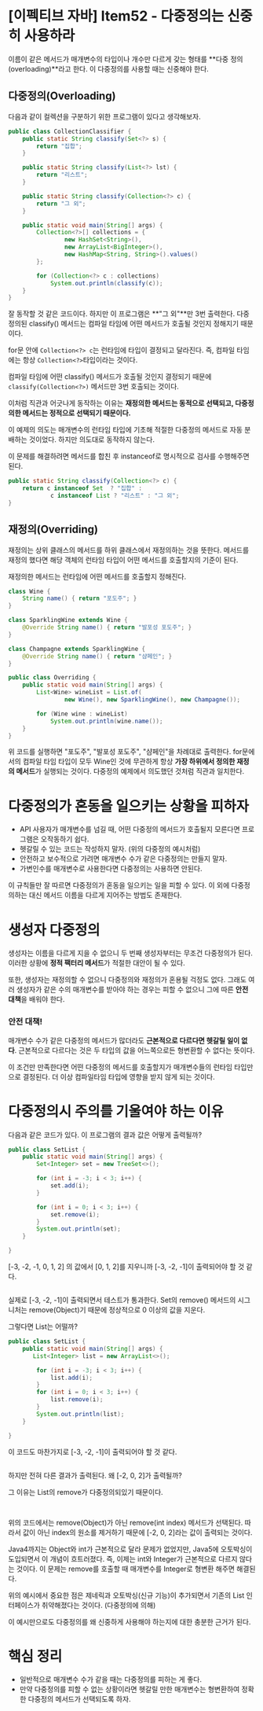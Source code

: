 # [이펙티브 자바] Item52 - 다중정의는 신중히 사용하라

이름이 같은 메서드가 매개변수의 타입이나 개수만 다르게 갖는 형태를 **다중 정의(overloading)**라고 한다. 이 다중정의를 사용할 때는 신중해야 한다.

## 다중정의(Overloading)

다음과 같이 컬렉션을 구분하기 위한 프로그램이 있다고 생각해보자.

```java
public class CollectionClassifier {
    public static String classify(Set<?> s) {
        return "집합";
    }

    public static String classify(List<?> lst) {
        return "리스트";
    }

    public static String classify(Collection<?> c) {
        return "그 외";
    }

    public static void main(String[] args) {
        Collection<?>[] collections = {
                new HashSet<String>(),
                new ArrayList<BigInteger>(),
                new HashMap<String, String>().values()
        };

        for (Collection<?> c : collections)
            System.out.println(classify(c));
    }
}
```

잘 동작할 것 같은 코드이다. 하지만 이 프로그램은 **"그 외"**만 3번 출력한다. 다중정의된 classify() 메서드는 컴파일 타임에 어떤 메서드가 호출될 것인지 정해지기 때문이다.

for문 안에 `Collection<?> c`는 런타임에 타입이 결정되고 달라진다. 즉, 컴파일 타임에는 항상 `Collection<?>`타입이라는 것이다.

컴파일 타임에 어떤 classify() 메서드가 호출될 것인지 결정되기 때문에 `classify(Collection<?>)` 메서드만 3번 호출되는 것이다.

이처럼 직관과 어긋나게 동작하는 이유는 **재정의한 메서드는 동적으로 선택되고, 다중정의한 메서드는 정적으로 선택되기 때문이다.**

이 예제의 의도는 매개변수의 런타임 타입에 기초해 적절한 다중정의 메서드로 자동 분배하는 것이었다. 하지만 의도대로 동작하지 않는다.

이 문제를 해결하려면 메서드를 합친 후 instanceof로 명시적으로 검사를 수행해주면 된다.

```java
public static String classify(Collection<?> c) {
    return c instanceof Set  ? "집합" :
            c instanceof List ? "리스트" : "그 외";
}
```

## 재정의(Overriding)

재정의는 상위 클래스의 메서드를 하위 클래스에서 재정의하는 것을 뜻한다. 메서드를 재정의 했다면 해당 객체의 런타임 타입이 어떤 메서드를 호출할지의 기준이 된다.

재정의한 메서드는 런타임에 어떤 메서드를 호출할지 정해진다.

```java
class Wine {
    String name() { return "포도주"; }
}

class SparklingWine extends Wine {
    @Override String name() { return "발포성 포도주"; }
}

class Champagne extends SparklingWine {
    @Override String name() { return "샴페인"; }
}

public class Overriding {
    public static void main(String[] args) {
        List<Wine> wineList = List.of(
                new Wine(), new SparklingWine(), new Champagne());

        for (Wine wine : wineList)
            System.out.println(wine.name());
    }
}
```

위 코드를 실행하면 "포도주", "발포성 포도주", "샴페인"을 차례대로 출력한다. for문에서의 컴파일 타임 타입이 모두 Wine인 것에 무관하게 항상 **가장 하위에서 정의한 재정의 메서드**가 실행되는 것이다. 다중정의 예제에서 의도했던 것처럼 직관과 일치한다.

# 다중정의가 혼동을 일으키는 상황을 피하자

- API 사용자가 매개변수를 넘길 때, 어떤 다중정의 메서드가 호출될지 모른다면 프로그램은 오작동하기 쉽다.
- 헷갈릴 수 있는 코드는 작성하지 말자. (위의 다중정의 예시처럼)
- 안전하고 보수적으로 가려면 매개변수 수가 같은 다중정의는 만들지 말자.
- 가변인수를 매개변수로 사용한다면 다중정의는 사용하면 안된다.

이 규칙들만 잘 따르면 다중정의가 혼동을 일으키는 일을 피할 수 있다. 이 외에 다중정의하는 대신 메서드 이름을 다르게 지어주는 방법도 존재한다.

# 생성자 다중정의

생성자는 이름을 다르게 지을 수 없으니 두 번째 생성자부터는 무조건 다중정의가 된다. 이러한 상황에 **정적 팩터리 메서드**가 적절한 대안이 될 수 있다.

또한, 생성자는 재정의할 수 없으니 다중정의와 재정의가 혼용될 걱정도 없다. 그래도 여러 생성자가 같은 수의 매개변수를 받아야 하는 경우는 피할 수 없으니 그에 따른 **안전 대책**을 배워야 한다.

### 안전 대책!

매개변수 수가 같은 다중정의 메서드가 많더라도 **근본적으로 다르다면 헷갈릴 일이 없다**. 근본적으로 다르다는 것은 두 타입의 값을 어느쪽으로든 형변환할 수 없다는 뜻이다.

이 조건만 만족한다면 어떤 다중정의 메서드를 호출할지가 매개변수들의 런타임 타입만으로 결정된다. 더 이상 컴파일타임 타입에 영향을 받지 않게 되는 것이다.

# 다중정의시 주의를 기울여야 하는 이유

다음과 같은 코드가 있다. 이 프로그램의 결과 값은 어떻게 출력될까?

```java
public class SetList {
    public static void main(String[] args) {
        Set<Integer> set = new TreeSet<>();

        for (int i = -3; i < 3; i++) {
            set.add(i);
        }

        for (int i = 0; i < 3; i++) {
            set.remove(i);
        }
        System.out.println(set);
    }

}
```

[-3, -2, -1, 0, 1, 2] 의 값에서 [0, 1, 2]를 지우니까 [-3, -2, -1]이 출력되어야 할 것 같다.

![]()

실제로 [-3, -2, -1]이 출력되면서 테스트가 통과한다. Set의 remove() 메서드의 시그니처는 remove(Object)기 때문에 정상적으로 0 이상의 값을 지운다.

그렇다면 List는 어떨까?

```java
public class SetList {
    public static void main(String[] args) {
       List<Integer> list = new ArrayList<>();

        for (int i = -3; i < 3; i++) {
            list.add(i);
        }
        for (int i = 0; i < 3; i++) {
            list.remove(i);
        }
        System.out.println(list);
    }

}
```

이 코드도 마찬가지로 [-3, -2, -1]이 출력되어야 할 것 같다.

![]()

하지만 전혀 다른 결과가 출력된다. 왜 [-2, 0, 2]가 출력될까? 

그 이유는 List의 remove가 다중정의되있기 때문이다. 

![]()

![]()

위의 코드에서는 remove(Object)가 아닌 remove(int index) 메서드가 선택된다. 따라서 값이 아닌 index의 원소를 제거하기 때문에 [-2, 0, 2]라는 값이 출력되는 것이다.

Java4까지는 Object와 int가 근본적으로 달라 문제가 없었지만, Java5에 오토박싱이 도입되면서 이 개념이 흐트러졌다. 즉, 이제는 int와 Integer가 근본적으로 다르지 않다는 것이다. 이 문제는 remove를 호출할 때 매개변수를 Integer로 형변환 해주면 해결된다.

위의 예시에서 중요한 점은 제네릭과 오토박싱(신규 기능)이 추가되면서 기존의 List 인터페이스가 취약해졌다는 것이다. (다중정의에 의해)

이 예시만으로도 다중정의를 왜 신중하게 사용해야 하는지에 대한 충분한 근거가 된다.

# 핵심 정리

- 일반적으로 매개변수 수가 같을 때는 다중정의를 피하는 게 좋다.
- 만약 다중정의를 피할 수 없는 상황이라면 헷갈릴 만한 매개변수는 형변환하여 정확한 다중정의 메서드가 선택되도록 하자.